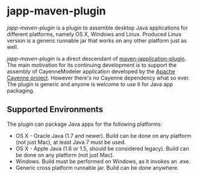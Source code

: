 japp-maven-plugin
=================

_japp-maven-plugin_ is a plugin to assemble desktop Java applications for different platforms, namely OS X, Windows and Linux. Produced Linux version is a generic runnable jar that works on any other platform just as well.

_japp-maven-plugin_ is a direct descendant of [maven-japplication-plugin](http://wiki.wocommunity.org/display/WOL/maven-japplication-plugin). The main motivation for its continuing development is to support the assembly of CayenneModeler application developed by the [Apache Cayenne project](http://cayenne.apache.org/). However there's no Cayenne dependency what so ever. The plugin is generic and anyone is welcome to use it for Java app packaging.

Supported Environments
----------------------

The plugin can package Java apps for the following platforms:

* OS X - Oracle Java (1.7 and newer). Build can be done on any platform (not just Mac), at least Java 7 must be used.
* OS X - Apple Java (1.6 or 1.5, should be considered legacy). Build can be done on any platform (not just Mac). 
* Windows. Build must be performed on Windows, as it invokes an .exe.
* Generic cross platform runnable jar. Build can be done anywhere.
